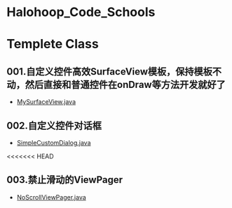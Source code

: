 # Halohoop_Code_Schools
 
# Templete Class

## 001.自定义控件高效SurfaceView模板，保持模板不动，然后直接和普通控件在onDraw等方法开发就好了
* [MySurfaceView.java](./classes/MySurfaceView.java)

## 002.自定义控件对话框
* [SimpleCustomDialog.java](./classes/SimpleCustomDialog.java)

<<<<<<< HEAD
## 003.禁止滑动的ViewPager
* [NoScrollViewPager.java](./classes/NoScrollViewPager.java)